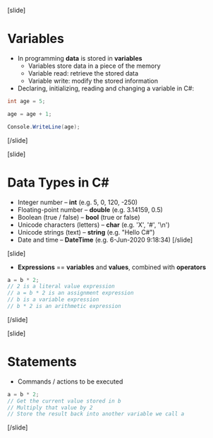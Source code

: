 [slide]
# Variables
* In programming **data** is stored in **variables**
  * Variables store data in a piece of the memory
  * Variable read: retrieve the stored data
  * Variable write: modify the stored information
* Declaring, initializing, reading and changing a variable in C#:
```csharp
int age = 5;
```
```csharp
age = age + 1;
```
```csharp
Console.WriteLine(age);
```
[/slide]

[slide]
# Data Types in C#
* Integer number – **int** (e.g. 5, 0, 120, -250)
* Floating-point number – **double** (e.g. 3.14159, 0.5)
* Boolean (true / false) – **bool** (true or false)
* Unicode characters (letters) – **char** (e.g. 'X', '#', '\n')
* Unicode strings (text) – **string** (e.g. "Hello C#")
* Date and time – **DateTime** (e.g. 6-Jun-2020 9:18:34)
[/slide]

[slide]
* **Expressions** == **variables** and **values**, combined with **operators**
```csharp
a = b * 2;
// 2 is a literal value expression
// a = b * 2 is an assignment expression
// b is a variable expression
// b * 2 is an arithmetic expression
```
[/slide]

[slide]
# Statements
* Commands / actions to be executed
```csharp
a = b * 2;
// Get the current value stored in b
// Multiply that value by 2
// Store the result back into another variable we call a
```
[/slide]
